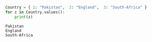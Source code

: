 

```python
Country = { 1: "Pakistan",  2: "England",  3: "South-Africa" }
for z in Country.values():
    print(z)
```

    Pakistan
    England
    South-Africa
    
